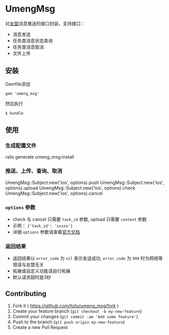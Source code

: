 # UmengMsg

对[友盟](https://www.umeng.com/)消息推送的接口封装，支持接口：

- 消息发送
- 任务类消息状态查询
- 任务类消息取消
- 文件上传

## 安装

Gemfile添加

    gem 'umeng_msg'

然后执行

    $ bundle

## 使用

### 生成配置文件

  rails generate umeng_msg:install

### 推送、上传、查询、取消

  UmengMsg::Subject.new('ios', options).push
  UmengMsg::Subject.new('ios', options).upload
  UmengMsg::Subject.new('ios', options).check
  UmengMsg::Subject.new('ios', options).cancel

### `options` 参数

- check 与 cancel 只需要 `task_id` 参数, upload 只需要 `content` 参数
- 示例： `{'task_id': 'xxxxx'}`
- 详细 `options` 参数请查看[官方文档](https://developer.umeng.com/docs/66632/detail/68343)

### 返回结果

- 返回结果以 `error_code` 为 `nil` 表示发送成功, `error_code` 为 `999` 时为网络等错误与友盟无关
- 拓展或自定义功能请自行拓展
- 默认请求超时是3秒

## Contributing

1. Fork it ( https://github.com/hzlu/umeng_msg/fork )
2. Create your feature branch (`git checkout -b my-new-feature`)
3. Commit your changes (`git commit -am 'Add some feature'`)
4. Push to the branch (`git push origin my-new-feature`)
5. Create a new Pull Request

